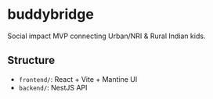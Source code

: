 # buddybridge
Social impact MVP connecting Urban/NRI &amp; Rural Indian kids.

## Structure
- `frontend/`: React + Vite + Mantine UI
- `backend/`: NestJS API
